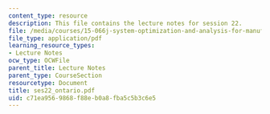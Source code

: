 ```yaml
---
content_type: resource
description: This file contains the lecture notes for session 22.
file: /media/courses/15-066j-system-optimization-and-analysis-for-manufacturing-summer-2003/c71ea9569868f88eb0a8fba5c5b3c6e5_ses22_ontario.pdf
file_type: application/pdf
learning_resource_types:
- Lecture Notes
ocw_type: OCWFile
parent_title: Lecture Notes
parent_type: CourseSection
resourcetype: Document
title: ses22_ontario.pdf
uid: c71ea956-9868-f88e-b0a8-fba5c5b3c6e5
---
```

